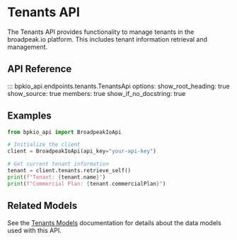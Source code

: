 # Tenants API

The Tenants API provides functionality to manage tenants in the broadpeak.io platform. This includes tenant information retrieval and management.

## API Reference

::: bpkio_api.endpoints.tenants.TenantsApi
    options:
      show_root_heading: true
      show_source: true
      members: true
      show_if_no_docstring: true

## Examples

```python
from bpkio_api import BroadpeakIoApi

# Initialize the client
client = BroadpeakIoApi(api_key="your-api-key")

# Get current tenant information
tenant = client.tenants.retrieve_self()
print(f"Tenant: {tenant.name}")
print(f"Commercial Plan: {tenant.commercialPlan}")
```

## Related Models

See the [Tenants Models](../models/tenants.md) documentation for details about the data models used with this API. 